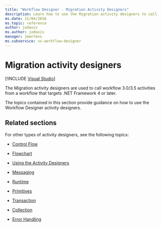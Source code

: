 ```yaml
---
title: "Workflow Designer - Migration Activity Designers"
description: Learn how to use the Migration activity designers to call workflow 3.0/3.5 activities from a workflow that targets .NET Framework 4 or later.
ms.date: 11/04/2016
ms.topic: reference
author: jodavis
ms.author: jodavis
manager: jmartens
ms.subservice: vs-workflow-designer
---
```

# Migration activity designers

 [!INCLUDE [Visual Studio](~/includes/applies-to-version/vs-windows-only.md)]

The Migration activity designers are used to call workflow 3.0/3.5 activities from a workflow that targets .NET Framework 4 or later.

The topics contained in this section provide guidance on how to use the Workflow Designer activity designers.

## Related sections

For other types of activity designers, see the following topics:

- [Control Flow](../workflow-designer/control-flow-activity-designers.md)

- [Flowchart](../workflow-designer/flowchart-activity-designers.md)

- [Using the Activity Designers](control-flow-activity-designers.md)

- [Messaging](../workflow-designer/messaging-activity-designers.md)

- [Runtime](../workflow-designer/runtime-activity-designers.md)

- [Primitives](../workflow-designer/primitives-activity-designers.md)

- [Transaction](../workflow-designer/transaction-activity-designers.md)

- [Collection](../workflow-designer/collection-activity-designers.md)

- [Error Handling](../workflow-designer/error-handling-activity-designers.md)